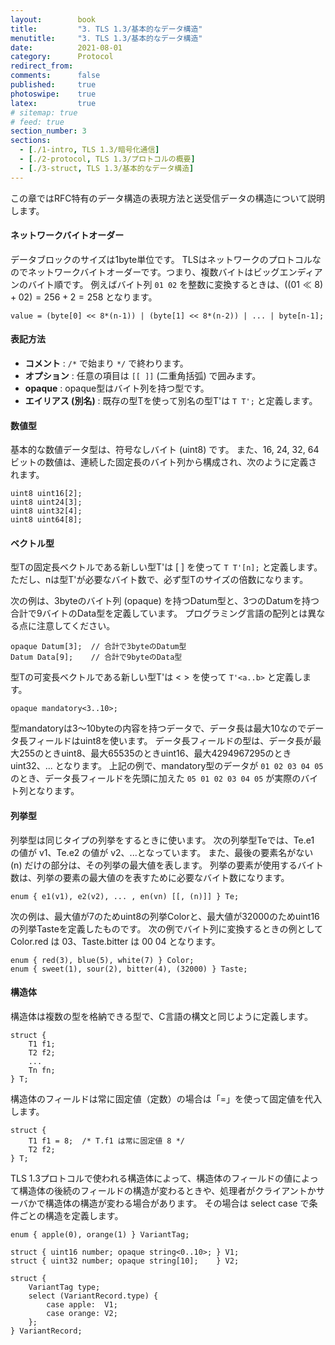 ```yaml
---
layout:        book
title:         "3. TLS 1.3/基本的なデータ構造"
menutitle:     "3. TLS 1.3/基本的なデータ構造"
date:          2021-08-01
category:      Protocol
redirect_from:
comments:      false
published:     true
photoswipe:    true
latex:         true
# sitemap: true
# feed: true
section_number: 3
sections:
  - [./1-intro, TLS 1.3/暗号化通信]
  - [./2-protocol, TLS 1.3/プロトコルの概要]
  - [./3-struct, TLS 1.3/基本的なデータ構造]
---
```



この章ではRFC特有のデータ構造の表現方法と送受信データの構造について説明します。

#### ネットワークバイトオーダー

データブロックのサイズは1byte単位です。
TLSはネットワークのプロトコルなのでネットワークバイトオーダーです。つまり、複数バイトはビッグエンディアンのバイト順です。
例えばバイト列 `01 02` を整数に変換するときは、$((01 \ll 8) + 02) = 256 + 2 = 258$ となります。
```
value = (byte[0] << 8*(n-1)) | (byte[1] << 8*(n-2)) | ... | byte[n-1];
```

#### 表記方法

- **コメント** : `/*` で始まり `*/` で終わります。
- **オプション** : 任意の項目は `[[ ]]` (二重角括弧) で囲みます。
- **opaque** : opaque型はバイト列を持つ型です。
- **エイリアス (別名)** : 既存の型Tを使って別名の型T'は `T T';` と定義します。

#### 数値型

基本的な数値データ型は、符号なしバイト (uint8) です。
また、16, 24, 32, 64ビットの数値は、連続した固定長のバイト列から構成され、次のように定義されます。
```
uint8 uint16[2];
uint8 uint24[3];
uint8 uint32[4];
uint8 uint64[8];
```

#### ベクトル型

型Tの固定長ベクトルである新しい型T'は [ ] を使って `T T'[n];` と定義します。
ただし、nは型T'が必要なバイト数で、必ず型Tのサイズの倍数になります。

次の例は、3byteのバイト列 (opaque) を持つDatum型と、3つのDatumを持つ合計で9バイトのData型を定義しています。
プログラミング言語の配列とは異なる点に注意してください。
```
opaque Datum[3];  // 合計で3byteのDatum型
Datum Data[9];    // 合計で9byteのData型
```

型Tの可変長ベクトルである新しい型T'は < > を使って `T'<a..b>` と定義します。
```
opaque mandatory<3..10>;
```
型mandatoryは3〜10byteの内容を持つデータで、データ長は最大10なのでデータ長フィールドはuint8を使います。
データ長フィールドの型は、データ長が最大255のときuint8、最大65535のときuint16、最大4294967295のときuint32、... となります。
上記の例で、mandatory型のデータが `01 02 03 04 05` のとき、データ長フィールドを先頭に加えた `05 01 02 03 04 05` が実際のバイト列となります。

#### 列挙型

列挙型は同じタイプの列挙をするときに使います。
次の列挙型Teでは、Te.e1 の値が v1、Te.e2 の値が v2、...となっています。
また、最後の要素名がない (n) だけの部分は、その列挙の最大値を表します。
列挙の要素が使用するバイト数は、列挙の要素の最大値のを表すために必要なバイト数になります。
```
enum { e1(v1), e2(v2), ... , en(vn) [[, (n)]] } Te;
```
次の例は、最大値が7のためuint8の列挙Colorと、最大値が32000のためuint16の列挙Tasteを定義したものです。
次の例でバイト列に変換するときの例として Color.red は 03、Taste.bitter は 00 04 となります。
```
enum { red(3), blue(5), white(7) } Color;
enum { sweet(1), sour(2), bitter(4), (32000) } Taste;
```

#### 構造体

構造体は複数の型を格納できる型で、C言語の構文と同じように定義します。
```
struct {
    T1 f1;
    T2 f2;
    ...
    Tn fn;
} T;
```

構造体のフィールドは常に固定値（定数）の場合は「=」を使って固定値を代入します。
```
struct {
    T1 f1 = 8;  /* T.f1 は常に固定値 8 */
    T2 f2;
} T;
```

TLS 1.3プロトコルで使われる構造体によって、構造体のフィールドの値によって構造体の後続のフィールドの構造が変わるときや、処理者がクライアントかサーバかで構造体の構造が変わる場合があります。
その場合は select case で条件ごとの構造を定義します。
```
enum { apple(0), orange(1) } VariantTag;

struct { uint16 number; opaque string<0..10>; } V1;
struct { uint32 number; opaque string[10];    } V2;

struct {
    VariantTag type;
    select (VariantRecord.type) {
        case apple:  V1;
        case orange: V2;
    };
} VariantRecord;
```
